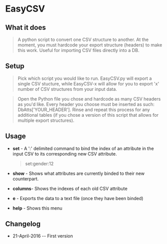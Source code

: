 # EasyCSV


## What it does


> A python script to convert one CSV structure to another. At the moment, you must hardcode your export structure (headers) to make this work. Useful for importing CSV files directly into a DB.

## Setup

> Pick which script you would like to run. EasyCSV.py will export a single CSV stucture, while EasyCSV-x will allow for you to export 'x' number of CSV structures from your input data. 

> Open the Python file you chose and hardcode as many CSV headers as you'd like. Every header you choose must be inserted as such: DbAtts['YOUR_HEADER']. Rinse and repeat this process for any additional tables (if you chose a version of this script that allows for multiple export structures).

## Usage

* **set** -  A ':' delimited command to bind the index of an attribute in the input CSV to its corresponding new CSV attribute.

    > set:gender:12

* **show** - Shows what attributes are currently binded to their new counterpart.

* **columns**- Shows the indexes of each old CSV attribute

* **e** - Exports the data to a text file (once they have been binded)

* **help** - Shows this menu


## Changelog
* 21-April-2016 -- First version


